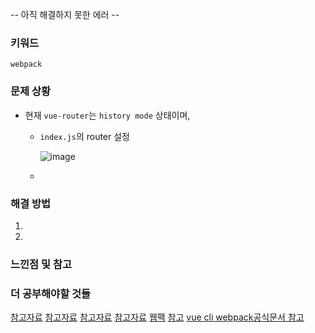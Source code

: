 -- 아직 해결하지 못한 에러 --
### 키워드
`webpack` 

### 문제 상황
- 현재 `vue-router`는 `history mode` 상태이며, 
  - `index.js`의 router 설정
    
    ![image](https://user-images.githubusercontent.com/37495515/235758195-26788ff3-06ce-4789-802a-080c703b702d.png)
  
  - 

### 해결 방법
1.
2.
### 느낀점 및 참고


### 더 공부해야할 것들
[참고자료](https://hj-tilblog.tistory.com/63)
[참고자료](https://v3.router.vuejs.org/kr/guide/essentials/history-mode.html#%E1%84%89%E1%85%A5%E1%84%87%E1%85%A5-%E1%84%89%E1%85%A5%E1%86%AF%E1%84%8C%E1%85%A5%E1%86%BC-%E1%84%8B%E1%85%A8%E1%84%8C%E1%85%A6)
[참고자료](https://basemenks.tistory.com/270)
[참고자료](https://velog.io/@keywookim/B.TIL-01-History%EB%AA%A8%EB%93%9C-%EC%82%AC%EC%9A%A9%EC%8B%9C-%EC%83%88%EB%A1%9C%EA%B3%A0%EC%B9%A8-%EC%98%A4%EB%A5%98-%EB%AC%B8%EC%A0%9C-%ED%95%B4%EA%B2%B0%EB%B2%95)
[웹팩](https://joshua1988.github.io/webpack-guide/getting-started.html#%EC%8B%A4%EC%8A%B5-%EC%A0%88%EC%B0%A8-%EC%9B%B9-%ED%8E%98%EC%9D%B4%EC%A7%80-%EC%9E%90%EC%9B%90-%EA%B5%AC%EC%84%B1)
[참고](https://joshua1988.github.io/vue-camp/webpack/project-setup.html#%E1%84%91%E1%85%B3%E1%84%85%E1%85%A9%E1%84%8C%E1%85%A6%E1%86%A8%E1%84%90%E1%85%B3%E1%84%8B%E1%85%B4-%E1%84%8B%E1%85%B0%E1%86%B8%E1%84%91%E1%85%A2%E1%86%A8-%E1%84%89%E1%85%A5%E1%86%AF%E1%84%8C%E1%85%A5%E1%86%BC%E1%84%8B%E1%85%B3%E1%86%AF-%E1%84%89%E1%85%AE%E1%84%8C%E1%85%A5%E1%86%BC%E1%84%92%E1%85%A1%E1%84%80%E1%85%A9-%E1%84%89%E1%85%B5%E1%87%81%E1%84%83%E1%85%A1%E1%84%86%E1%85%A7%E1%86%AB)
[vue cli webpack공식문서 참고](https://cli.vuejs.org/guide/webpack.html#modifying-options-of-a-loader)
